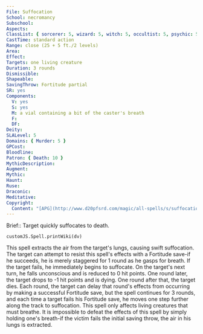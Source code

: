 ```yaml
---
File: Suffocation
School: necromancy
Subschool: 
Aspects: 
ClassList: { sorcerer: 5, wizard: 5, witch: 5, occultist: 5, psychic: 5, spiritualist: 5 }
CastTime: standard action
Range: close (25 + 5 ft./2 levels)
Area: 
Effect: 
Targets: one living creature
Duration: 3 rounds
Dismissible: 
Shapeable: 
SavingThrow: Fortitude partial
SR: yes
Components:
  V: yes
  S: yes
  M: a vial containing a bit of the caster's breath
  F: 
  DF: 
Deity: 
SLALevel: 5
Domains: { Murder: 5 }
GPCost: 
Bloodline: 
Patron: { Death: 10 }
MythicDescription: 
Augment: 
Mythic: 
Haunt: 
Ruse: 
Draconic: 
Meditative: 
Copyright:
  Content: "[APG](http://www.d20pfsrd.com/magic/all-spells/s/suffocation)"
---
```

Brief:: Target quickly suffocates to death.

```dataviewjs
customJS.Spell.printWiki(dv)
```

This spell extracts the air from the target's lungs, causing swift suffocation. The target can attempt to resist this spell's effects with a Fortitude save-if he succeeds, he is merely staggered for 1 round as he gasps for breath. If the target fails, he immediately begins to suffocate. On the target's next turn, he falls unconscious and is reduced to 0 hit points. One round later, the target drops to -1 hit points and is dying. One round after that, the target dies. Each round, the target can delay that round's effects from occurring by making a successful Fortitude save, but the spell continues for 3 rounds, and each time a target fails his Fortitude save, he moves one step further along the track to suffocation. This spell only affects living creatures that must breathe. It is impossible to defeat the effects of this spell by simply holding one's breath-if the victim fails the initial saving throw, the air in his lungs is extracted.
